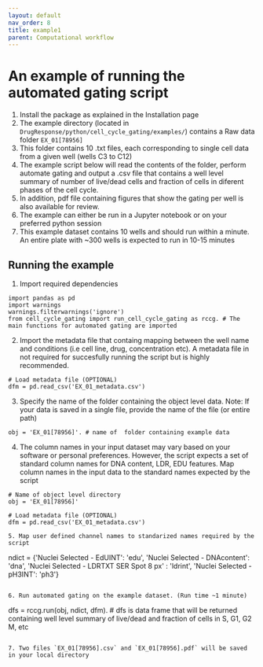 ```yaml
---
layout: default
nav_order: 8
title: example1
parent: Computational workflow
---
```


# An example of running the automated gating script

1. Install the package as explained in the Installation page
2. The example directory (located in `DrugResponse/python/cell_cycle_gating/examples/`) contains a Raw data folder `EX_01[78956]`
3. This folder contains 10 .txt files, each corresponding to single cell data from a given well (wells C3 to C12)
4. The example script below will read the contents of the folder, perform automate gating and output a .csv file that contains a well level summary of number of live/dead cells and fraction of cells in diferent phases of the cell cycle.
5. In addition, pdf file containing figures that show the gating per well is also available for review.
6. The example can either be run in a Jupyter notebook or on your preferred python session
7. This example dataset contains 10 wells and should run within a minute. An entire plate with ~300 wells is expected to run in 10-15 minutes

## Running the example

1. Import required dependencies

```
import pandas as pd     
import warnings
warnings.filterwarnings('ignore')
from cell_cycle_gating import run_cell_cycle_gating as rccg. # The main functions for automated gating are imported
```

2. Import the metadata file that containg mapping between the well name and conditions (i.e cell line, drug, concentration etc). A metadata file in not required for succesfully running the script but is highly recommended.

```
# Load metadata file (OPTIONAL)
dfm = pd.read_csv('EX_01_metadata.csv')
```

3. Specify the name of the folder containing the object level data. Note: If your data is saved in a single file, provide the name  of the file (or entire path)
```
obj = 'EX_01[78956]'. # name of  folder containing example data
```

4. The column names in your input dataset may vary based on your software or personal preferences. However, the script expects a set of standard column names for DNA content, LDR, EDU features. Map column names in the input data to the standard names expected by the script
```
# Name of object level directory
obj = 'EX_01[78956]'

# Load metadata file (OPTIONAL)
dfm = pd.read_csv('EX_01_metadata.csv')

5. Map user defined channel names to standarized names required by the script
```
ndict = {'Nuclei Selected - EdUINT': 'edu',
        'Nuclei Selected - DNAcontent': 'dna',
        'Nuclei Selected - LDRTXT SER Spot 8 px' : 'ldrint',
        'Nuclei Selected - pH3INT': 'ph3'}
``` 

6. Run automated gating on the example dataset. (Run time ~1 minute)
```
dfs = rccg.run(obj, ndict, dfm). # dfs is data frame that will be returned containing well level summary of live/dead and fraction of cells in S, G1, G2 M, etc
```

7. Two files `EX_01[78956].csv` and `EX_01[78956].pdf` will be saved in your local directory



